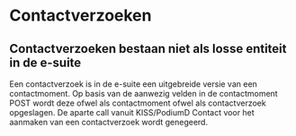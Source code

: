 # Contactverzoeken
## Contactverzoeken bestaan niet als losse entiteit in de e-suite
Een contactverzoek is in de e-suite een uitgebreide versie van een contactmoment. Op basis van de aanwezig velden in de contactmoment POST wordt deze ofwel als contactmoment ofwel als contactverzoek opgeslagen. De aparte call vanuit KISS/PodiumD Contact voor het aanmaken van een contactverzoek wordt genegeerd.